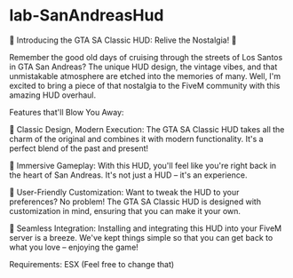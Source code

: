 # lab-SanAndreasHud
🌟 Introducing the GTA SA Classic HUD: Relive the Nostalgia! 🌟

Remember the good old days of cruising through the streets of Los Santos in GTA San Andreas? The unique HUD design, the vintage vibes, and that unmistakable atmosphere are etched into the memories of many.
Well, I'm excited to bring a piece of that nostalgia to the FiveM community with this amazing HUD overhaul.

Features that'll Blow You Away:

🔹 Classic Design, Modern Execution: The GTA SA Classic HUD takes all the charm of the original and combines it with modern functionality. It's a perfect blend of the past and present!

🔹 Immersive Gameplay: With this HUD, you'll feel like you're right back in the heart of San Andreas. It's not just a HUD – it's an experience.

🔹 User-Friendly Customization: Want to tweak the HUD to your preferences? No problem! The GTA SA Classic HUD is designed with customization in mind, ensuring that you can make it your own.

🔹 Seamless Integration: Installing and integrating this HUD into your FiveM server is a breeze. We've kept things simple so that you can get back to what you love – enjoying the game!

Requirements: ESX (Feel free to change that)
